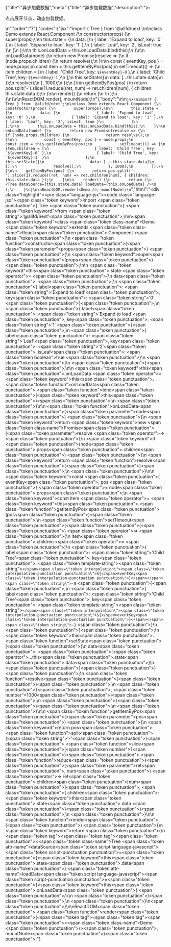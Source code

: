 {"title":"异步加载数据","meta":{"title":"异步加载数据","description":"\n<p>点击展开节点，动态加载数据。</p>\n","order":"7"},"codes":{"jsx":"import { Tree } from '@alifd/next';\n\nclass Demo extends React.Component {\n    constructor(props) {\n        super(props);\n\n        this.state = {\n            data: [\n                { label: 'Expand to load', key: '0' },\n                { label: 'Expand to load', key: '1' },\n                { label: 'Leaf', key: '2', isLeaf: true }\n            ]\n        };\n\n        this.onLoadData = this.onLoadData.bind(this);\n    }\n\n    onLoadData(node) {\n        return new Promise(resolve => {\n            if (node.props.children) {\n                return resolve();\n            }\n\n            const { eventKey, pos } = node.props;\n            const item = this.getItemByPos(pos);\n            setTimeout(() => {\n                item.children = [\n                    { label: 'Child Tree', key: `${eventKey}-0` },\n                    { label: 'Child Tree', key: `${eventKey}-1` }\n                ];\n                this.setState({\n                    data: [...this.state.data]\n                });\n                resolve();\n            }, 1000);\n        });\n    }\n\n    getItemByPos(pos) {\n        return pos.split('-').slice(1).reduce((ret, num) => ret.children[num], { children: this.state.data });\n    }\n\n    render() {\n        return (\n            <Tree dataSource={this.state.data} loadData={this.onLoadData} />\n        );\n    }\n}\n\nReactDOM.render(<Demo />, mountNode);\n"},"body":"\n\n````jsx\nimport { Tree } from '@alifd/next';\n\nclass Demo extends React.Component {\n    constructor(props) {\n        super(props);\n\n        this.state = {\n            data: [\n                { label: 'Expand to load', key: '0' },\n                { label: 'Expand to load', key: '1' },\n                { label: 'Leaf', key: '2', isLeaf: true }\n            ]\n        };\n\n        this.onLoadData = this.onLoadData.bind(this);\n    }\n\n    onLoadData(node) {\n        return new Promise(resolve => {\n            if (node.props.children) {\n                return resolve();\n            }\n\n            const { eventKey, pos } = node.props;\n            const item = this.getItemByPos(pos);\n            setTimeout(() => {\n                item.children = [\n                    { label: 'Child Tree', key: `${eventKey}-0` },\n                    { label: 'Child Tree', key: `${eventKey}-1` }\n                ];\n                this.setState({\n                    data: [...this.state.data]\n                });\n                resolve();\n            }, 1000);\n        });\n    }\n\n    getItemByPos(pos) {\n        return pos.split('-').slice(1).reduce((ret, num) => ret.children[num], { children: this.state.data });\n    }\n\n    render() {\n        return (\n            <Tree dataSource={this.state.data} loadData={this.onLoadData} />\n        );\n    }\n}\n\nReactDOM.render(<Demo />, mountNode);\n````","html":"<script>(function(){'use strict';\n\nvar _createClass = function () { function defineProperties(target, props) { for (var i = 0; i < props.length; i++) { var descriptor = props[i]; descriptor.enumerable = descriptor.enumerable || false; descriptor.configurable = true; if (\"value\" in descriptor) descriptor.writable = true; Object.defineProperty(target, descriptor.key, descriptor); } } return function (Constructor, protoProps, staticProps) { if (protoProps) defineProperties(Constructor.prototype, protoProps); if (staticProps) defineProperties(Constructor, staticProps); return Constructor; }; }();\n\nvar _next = require('@alifd/next');\n\nfunction _toConsumableArray(arr) { if (Array.isArray(arr)) { for (var i = 0, arr2 = Array(arr.length); i < arr.length; i++) { arr2[i] = arr[i]; } return arr2; } else { return Array.from(arr); } }\n\nfunction _classCallCheck(instance, Constructor) { if (!(instance instanceof Constructor)) { throw new TypeError(\"Cannot call a class as a function\"); } }\n\nfunction _possibleConstructorReturn(self, call) { if (!self) { throw new ReferenceError(\"this hasn't been initialised - super() hasn't been called\"); } return call && (typeof call === \"object\" || typeof call === \"function\") ? call : self; }\n\nfunction _inherits(subClass, superClass) { if (typeof superClass !== \"function\" && superClass !== null) { throw new TypeError(\"Super expression must either be null or a function, not \" + typeof superClass); } subClass.prototype = Object.create(superClass && superClass.prototype, { constructor: { value: subClass, enumerable: false, writable: true, configurable: true } }); if (superClass) Object.setPrototypeOf ? Object.setPrototypeOf(subClass, superClass) : subClass.__proto__ = superClass; }\n\nvar Demo = function (_React$Component) {\n    _inherits(Demo, _React$Component);\n\n    function Demo(props) {\n        _classCallCheck(this, Demo);\n\n        var _this = _possibleConstructorReturn(this, (Demo.__proto__ || Object.getPrototypeOf(Demo)).call(this, props));\n\n        _this.state = {\n            data: [{ label: 'Expand to load', key: '0' }, { label: 'Expand to load', key: '1' }, { label: 'Leaf', key: '2', isLeaf: true }]\n        };\n\n        _this.onLoadData = _this.onLoadData.bind(_this);\n        return _this;\n    }\n\n    _createClass(Demo, [{\n        key: 'onLoadData',\n        value: function onLoadData(node) {\n            var _this2 = this;\n\n            return new Promise(function (resolve) {\n                if (node.props.children) {\n                    return resolve();\n                }\n\n                var _node$props = node.props,\n                    eventKey = _node$props.eventKey,\n                    pos = _node$props.pos;\n\n                var item = _this2.getItemByPos(pos);\n                setTimeout(function () {\n                    item.children = [{ label: 'Child Tree', key: eventKey + '-0' }, { label: 'Child Tree', key: eventKey + '-1' }];\n                    _this2.setState({\n                        data: [].concat(_toConsumableArray(_this2.state.data))\n                    });\n                    resolve();\n                }, 1000);\n            });\n        }\n    }, {\n        key: 'getItemByPos',\n        value: function getItemByPos(pos) {\n            return pos.split('-').slice(1).reduce(function (ret, num) {\n                return ret.children[num];\n            }, { children: this.state.data });\n        }\n    }, {\n        key: 'render',\n        value: function render() {\n            return React.createElement(_next.Tree, { dataSource: this.state.data, loadData: this.onLoadData });\n        }\n    }]);\n\n    return Demo;\n}(React.Component);\n\nReactDOM.render(React.createElement(Demo, null), mountNode);})()</script><div class=\"highlight\"><pre class=\"language-jsx\"><code class=\"language-jsx\"><span class=\"token keyword\">import</span> <span class=\"token punctuation\">{</span> Tree <span class=\"token punctuation\">}</span> <span class=\"token keyword\">from</span> <span class=\"token string\">'@alifd/next'</span><span class=\"token punctuation\">;</span>\n\n<span class=\"token keyword\">class</span> <span class=\"token class-name\">Demo</span> <span class=\"token keyword\">extends</span> <span class=\"token class-name\">React<span class=\"token punctuation\">.</span>Component</span> <span class=\"token punctuation\">{</span>\n    <span class=\"token function\">constructor</span><span class=\"token punctuation\">(</span><span class=\"token parameter\">props</span><span class=\"token punctuation\">)</span> <span class=\"token punctuation\">{</span>\n        <span class=\"token keyword\">super</span><span class=\"token punctuation\">(</span>props<span class=\"token punctuation\">)</span><span class=\"token punctuation\">;</span>\n\n        <span class=\"token keyword\">this</span><span class=\"token punctuation\">.</span>state <span class=\"token operator\">=</span> <span class=\"token punctuation\">{</span>\n            data<span class=\"token punctuation\">:</span> <span class=\"token punctuation\">[</span>\n                <span class=\"token punctuation\">{</span> label<span class=\"token punctuation\">:</span> <span class=\"token string\">'Expand to load'</span><span class=\"token punctuation\">,</span> key<span class=\"token punctuation\">:</span> <span class=\"token string\">'0'</span> <span class=\"token punctuation\">}</span><span class=\"token punctuation\">,</span>\n                <span class=\"token punctuation\">{</span> label<span class=\"token punctuation\">:</span> <span class=\"token string\">'Expand to load'</span><span class=\"token punctuation\">,</span> key<span class=\"token punctuation\">:</span> <span class=\"token string\">'1'</span> <span class=\"token punctuation\">}</span><span class=\"token punctuation\">,</span>\n                <span class=\"token punctuation\">{</span> label<span class=\"token punctuation\">:</span> <span class=\"token string\">'Leaf'</span><span class=\"token punctuation\">,</span> key<span class=\"token punctuation\">:</span> <span class=\"token string\">'2'</span><span class=\"token punctuation\">,</span> isLeaf<span class=\"token punctuation\">:</span> <span class=\"token boolean\">true</span> <span class=\"token punctuation\">}</span>\n            <span class=\"token punctuation\">]</span>\n        <span class=\"token punctuation\">}</span><span class=\"token punctuation\">;</span>\n\n        <span class=\"token keyword\">this</span><span class=\"token punctuation\">.</span>onLoadData <span class=\"token operator\">=</span> <span class=\"token keyword\">this</span><span class=\"token punctuation\">.</span><span class=\"token function\">onLoadData</span><span class=\"token punctuation\">.</span><span class=\"token function\">bind</span><span class=\"token punctuation\">(</span><span class=\"token keyword\">this</span><span class=\"token punctuation\">)</span><span class=\"token punctuation\">;</span>\n    <span class=\"token punctuation\">}</span>\n\n    <span class=\"token function\">onLoadData</span><span class=\"token punctuation\">(</span><span class=\"token parameter\">node</span><span class=\"token punctuation\">)</span> <span class=\"token punctuation\">{</span>\n        <span class=\"token keyword\">return</span> <span class=\"token keyword\">new</span> <span class=\"token class-name\">Promise</span><span class=\"token punctuation\">(</span><span class=\"token parameter\">resolve</span> <span class=\"token operator\">=></span> <span class=\"token punctuation\">{</span>\n            <span class=\"token keyword\">if</span> <span class=\"token punctuation\">(</span>node<span class=\"token punctuation\">.</span>props<span class=\"token punctuation\">.</span>children<span class=\"token punctuation\">)</span> <span class=\"token punctuation\">{</span>\n                <span class=\"token keyword\">return</span> <span class=\"token function\">resolve</span><span class=\"token punctuation\">(</span><span class=\"token punctuation\">)</span><span class=\"token punctuation\">;</span>\n            <span class=\"token punctuation\">}</span>\n\n            <span class=\"token keyword\">const</span> <span class=\"token punctuation\">{</span> eventKey<span class=\"token punctuation\">,</span> pos <span class=\"token punctuation\">}</span> <span class=\"token operator\">=</span> node<span class=\"token punctuation\">.</span>props<span class=\"token punctuation\">;</span>\n            <span class=\"token keyword\">const</span> item <span class=\"token operator\">=</span> <span class=\"token keyword\">this</span><span class=\"token punctuation\">.</span><span class=\"token function\">getItemByPos</span><span class=\"token punctuation\">(</span>pos<span class=\"token punctuation\">)</span><span class=\"token punctuation\">;</span>\n            <span class=\"token function\">setTimeout</span><span class=\"token punctuation\">(</span><span class=\"token punctuation\">(</span><span class=\"token punctuation\">)</span> <span class=\"token operator\">=></span> <span class=\"token punctuation\">{</span>\n                item<span class=\"token punctuation\">.</span>children <span class=\"token operator\">=</span> <span class=\"token punctuation\">[</span>\n                    <span class=\"token punctuation\">{</span> label<span class=\"token punctuation\">:</span> <span class=\"token string\">'Child Tree'</span><span class=\"token punctuation\">,</span> key<span class=\"token punctuation\">:</span> <span class=\"token template-string\"><span class=\"token string\">`</span><span class=\"token interpolation\"><span class=\"token interpolation-punctuation punctuation\">${</span>eventKey<span class=\"token interpolation-punctuation punctuation\">}</span></span><span class=\"token string\">-0`</span></span> <span class=\"token punctuation\">}</span><span class=\"token punctuation\">,</span>\n                    <span class=\"token punctuation\">{</span> label<span class=\"token punctuation\">:</span> <span class=\"token string\">'Child Tree'</span><span class=\"token punctuation\">,</span> key<span class=\"token punctuation\">:</span> <span class=\"token template-string\"><span class=\"token string\">`</span><span class=\"token interpolation\"><span class=\"token interpolation-punctuation punctuation\">${</span>eventKey<span class=\"token interpolation-punctuation punctuation\">}</span></span><span class=\"token string\">-1`</span></span> <span class=\"token punctuation\">}</span>\n                <span class=\"token punctuation\">]</span><span class=\"token punctuation\">;</span>\n                <span class=\"token keyword\">this</span><span class=\"token punctuation\">.</span><span class=\"token function\">setState</span><span class=\"token punctuation\">(</span><span class=\"token punctuation\">{</span>\n                    data<span class=\"token punctuation\">:</span> <span class=\"token punctuation\">[</span><span class=\"token operator\">...</span>this<span class=\"token punctuation\">.</span>state<span class=\"token punctuation\">.</span>data<span class=\"token punctuation\">]</span>\n                <span class=\"token punctuation\">}</span><span class=\"token punctuation\">)</span><span class=\"token punctuation\">;</span>\n                <span class=\"token function\">resolve</span><span class=\"token punctuation\">(</span><span class=\"token punctuation\">)</span><span class=\"token punctuation\">;</span>\n            <span class=\"token punctuation\">}</span><span class=\"token punctuation\">,</span> <span class=\"token number\">1000</span><span class=\"token punctuation\">)</span><span class=\"token punctuation\">;</span>\n        <span class=\"token punctuation\">}</span><span class=\"token punctuation\">)</span><span class=\"token punctuation\">;</span>\n    <span class=\"token punctuation\">}</span>\n\n    <span class=\"token function\">getItemByPos</span><span class=\"token punctuation\">(</span><span class=\"token parameter\">pos</span><span class=\"token punctuation\">)</span> <span class=\"token punctuation\">{</span>\n        <span class=\"token keyword\">return</span> pos<span class=\"token punctuation\">.</span><span class=\"token function\">split</span><span class=\"token punctuation\">(</span><span class=\"token string\">'-'</span><span class=\"token punctuation\">)</span><span class=\"token punctuation\">.</span><span class=\"token function\">slice</span><span class=\"token punctuation\">(</span><span class=\"token number\">1</span><span class=\"token punctuation\">)</span><span class=\"token punctuation\">.</span><span class=\"token function\">reduce</span><span class=\"token punctuation\">(</span><span class=\"token punctuation\">(</span><span class=\"token parameter\">ret<span class=\"token punctuation\">,</span> num</span><span class=\"token punctuation\">)</span> <span class=\"token operator\">=></span> ret<span class=\"token punctuation\">.</span>children<span class=\"token punctuation\">[</span>num<span class=\"token punctuation\">]</span><span class=\"token punctuation\">,</span> <span class=\"token punctuation\">{</span> children<span class=\"token punctuation\">:</span> <span class=\"token keyword\">this</span><span class=\"token punctuation\">.</span>state<span class=\"token punctuation\">.</span>data <span class=\"token punctuation\">}</span><span class=\"token punctuation\">)</span><span class=\"token punctuation\">;</span>\n    <span class=\"token punctuation\">}</span>\n\n    <span class=\"token function\">render</span><span class=\"token punctuation\">(</span><span class=\"token punctuation\">)</span> <span class=\"token punctuation\">{</span>\n        <span class=\"token keyword\">return</span> <span class=\"token punctuation\">(</span>\n            <span class=\"token tag\"><span class=\"token tag\"><span class=\"token punctuation\">&lt;</span><span class=\"token class-name\">Tree</span></span> <span class=\"token attr-name\">dataSource</span><span class=\"token script language-javascript\"><span class=\"token script-punctuation punctuation\">=</span><span class=\"token punctuation\">{</span><span class=\"token keyword\">this</span><span class=\"token punctuation\">.</span>state<span class=\"token punctuation\">.</span>data<span class=\"token punctuation\">}</span></span> <span class=\"token attr-name\">loadData</span><span class=\"token script language-javascript\"><span class=\"token script-punctuation punctuation\">=</span><span class=\"token punctuation\">{</span><span class=\"token keyword\">this</span><span class=\"token punctuation\">.</span>onLoadData<span class=\"token punctuation\">}</span></span> <span class=\"token punctuation\">/></span></span>\n        <span class=\"token punctuation\">)</span><span class=\"token punctuation\">;</span>\n    <span class=\"token punctuation\">}</span>\n<span class=\"token punctuation\">}</span>\n\nReactDOM<span class=\"token punctuation\">.</span><span class=\"token function\">render</span><span class=\"token punctuation\">(</span><span class=\"token tag\"><span class=\"token tag\"><span class=\"token punctuation\">&lt;</span><span class=\"token class-name\">Demo</span></span> <span class=\"token punctuation\">/></span></span><span class=\"token punctuation\">,</span> mountNode<span class=\"token punctuation\">)</span><span class=\"token punctuation\">;</span></code></pre></div>"}